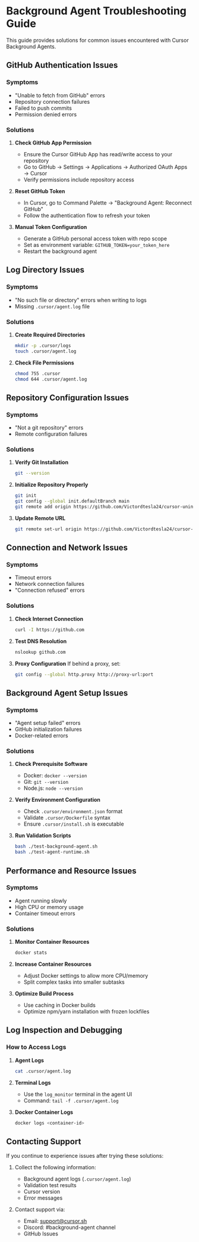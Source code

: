 # Background Agent Troubleshooting Guide

This guide provides solutions for common issues encountered with Cursor Background Agents.

## GitHub Authentication Issues

### Symptoms
- "Unable to fetch from GitHub" errors
- Repository connection failures
- Failed to push commits
- Permission denied errors

### Solutions
1. **Check GitHub App Permission**
   - Ensure the Cursor GitHub App has read/write access to your repository
   - Go to GitHub → Settings → Applications → Authorized OAuth Apps → Cursor
   - Verify permissions include repository access

2. **Reset GitHub Token**
   - In Cursor, go to Command Palette → "Background Agent: Reconnect GitHub"
   - Follow the authentication flow to refresh your token

3. **Manual Token Configuration**
   - Generate a GitHub personal access token with repo scope
   - Set as environment variable: `GITHUB_TOKEN=your_token_here`
   - Restart the background agent

## Log Directory Issues

### Symptoms
- "No such file or directory" errors when writing to logs
- Missing `.cursor/agent.log` file

### Solutions
1. **Create Required Directories**
   ```bash
   mkdir -p .cursor/logs
   touch .cursor/agent.log
   ```

2. **Check File Permissions**
   ```bash
   chmod 755 .cursor
   chmod 644 .cursor/agent.log
   ```

## Repository Configuration Issues

### Symptoms
- "Not a git repository" errors
- Remote configuration failures

### Solutions
1. **Verify Git Installation**
   ```bash
   git --version
   ```

2. **Initialize Repository Properly**
   ```bash
   git init
   git config --global init.defaultBranch main
   git remote add origin https://github.com/Victordtesla24/cursor-uninstaller.git
   ```

3. **Update Remote URL**
   ```bash
   git remote set-url origin https://github.com/Victordtesla24/cursor-uninstaller.git
   ```

## Connection and Network Issues

### Symptoms
- Timeout errors
- Network connection failures
- "Connection refused" errors

### Solutions
1. **Check Internet Connection**
   ```bash
   curl -I https://github.com
   ```

2. **Test DNS Resolution**
   ```bash
   nslookup github.com
   ```

3. **Proxy Configuration**
   If behind a proxy, set:
   ```bash
   git config --global http.proxy http://proxy-url:port
   ```

## Background Agent Setup Issues

### Symptoms
- "Agent setup failed" errors
- GitHub initialization failures
- Docker-related errors

### Solutions
1. **Check Prerequisite Software**
   - Docker: `docker --version`
   - Git: `git --version`
   - Node.js: `node --version`

2. **Verify Environment Configuration**
   - Check `.cursor/environment.json` format
   - Validate `.cursor/Dockerfile` syntax
   - Ensure `.cursor/install.sh` is executable

3. **Run Validation Scripts**
   ```bash
   bash ./test-background-agent.sh
   bash ./test-agent-runtime.sh
   ```

## Performance and Resource Issues

### Symptoms
- Agent running slowly
- High CPU or memory usage
- Container timeout errors

### Solutions
1. **Monitor Container Resources**
   ```bash
   docker stats
   ```

2. **Increase Container Resources**
   - Adjust Docker settings to allow more CPU/memory
   - Split complex tasks into smaller subtasks

3. **Optimize Build Process**
   - Use caching in Docker builds
   - Optimize npm/yarn installation with frozen lockfiles

## Log Inspection and Debugging

### How to Access Logs
1. **Agent Logs**
   ```bash
   cat .cursor/agent.log
   ```

2. **Terminal Logs**
   - Use the `log_monitor` terminal in the agent UI
   - Command: `tail -f .cursor/agent.log`

3. **Docker Container Logs**
   ```bash
   docker logs <container-id>
   ```

## Contacting Support

If you continue to experience issues after trying these solutions:

1. Collect the following information:
   - Background agent logs (`.cursor/agent.log`)
   - Validation test results
   - Cursor version
   - Error messages

2. Contact support via:
   - Email: support@cursor.sh
   - Discord: #background-agent channel
   - GitHub Issues 